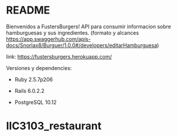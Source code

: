 # README

Bienvenidos a FustersBurgers! API para consumir informacion sobre hamburguesas y sus ingredientes. (formato y alcances https://app.swaggerhub.com/apis-docs/Snorlax8/Burguer/1.0.0#/developers/editarHamburguesa)

link: https://fustersburgers.herokuapp.com/

Versiones y dependencies:

* Ruby 2.5.7p206

* Rails 6.0.2.2

* PostgreSQL 10.12

# IIC3103_restaurant
